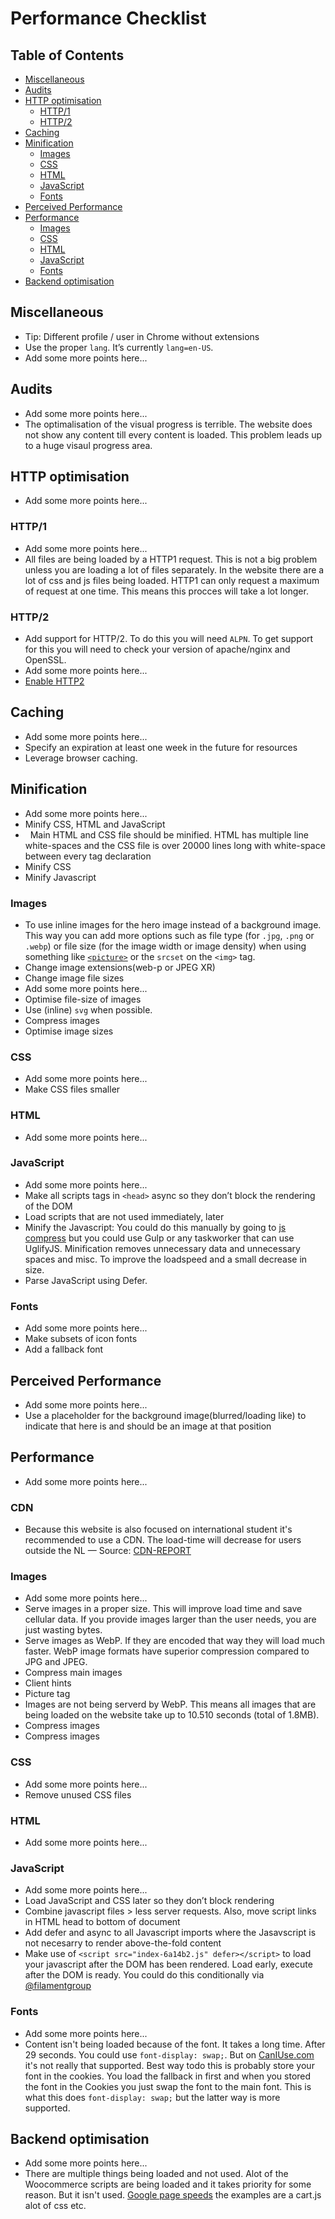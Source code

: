 # Performance Checklist

## Table of Contents

*   [Miscellaneous](#miscellaneous)
*   [Audits](#audits)
*   [HTTP optimisation](#http-optimisation)
    *   [HTTP/1](#http1)
    *   [HTTP/2](#http2)
*   [Caching](#caching)
*   [Minification](#minification)
    *   [Images](#images)
    *   [CSS](#css)
    *   [HTML](#html)
    *   [JavaScript](#javascript)
    *   [Fonts](#fonts)
*   [Perceived Performance](#perceived-performance)
*   [Performance](#performance)
    *   [Images](#images-1)
    *   [CSS](#css-1)
    *   [HTML](#html-1)
    *   [JavaScript](#javascript-1)
    *   [Fonts](#fonts-1)
*   [Backend optimisation](#backend-optimisation)

## Miscellaneous

*   Tip: Different profile / user in Chrome without extensions
*   Use the proper `lang`. It’s currently `lang=en-US`.
*   Add some more points here...

## Audits

*   Add some more points here...
*   The optimalisation of the visual progress is terrible.
    The website does not show any content till every content is loaded.
    This problem leads up to a huge visaul progress area. 

## HTTP optimisation

*   Add some more points here...

### HTTP/1

*   Add some more points here...
*   All files are being loaded by a HTTP1 request.
    This is not a big problem unless you are loading a lot of files separately.
    In the website there are a lot of css and js files being loaded.
    HTTP1 can only request a maximum of request at one time.
    This means this procces will take a lot longer.

### HTTP/2

*   Add support for HTTP/2.
    To do this you will need `ALPN`.
    To get support for this you will need to check your version
    of apache/nginx and OpenSSL.
*   Add some more points here...
*   [Enable HTTP2](https://tools.keycdn.com/http2-test)

## Caching

*   Add some more points here...
*   Specify an expiration at least one week in the future for resources
*   Leverage browser caching.

## Minification

*   Add some more points here...
*   Minify CSS, HTML and JavaScript
*   Main HTML and CSS file should be minified.
    HTML has multiple line white-spaces and the CSS file is over 20000 lines long
    with white-space between every tag declaration
*   Minify CSS
*   Minify Javascript

### Images

*   To use inline images for the hero image instead of a background image.
    This way you can add more options such as file type (for `.jpg`, `.png`
    or `.webp`) or file size (for the image width or image density) when using
    something like [`<picture>`][picture] or the `srcset` on the `<img>` tag.
*   Change image extensions(web-p or JPEG XR)
*   Change image file sizes
*   Add some more points here...
*   Optimise file-size of images
*   Use (inline) `svg` when possible.
*   Compress images
*   Optimise image sizes

### CSS

*   Add some more points here...
*   Make CSS files smaller

### HTML

*   Add some more points here...

### JavaScript

*   Add some more points here...
*   Make all scripts tags in `<head>` async so they don’t block the rendering of the DOM
*   Load scripts that are not used immediately, later
*   Minify the Javascript: You could do this manually by going to [js compress](https://jscompress.com/) but you could use Gulp or any taskworker that can use UglifyJS. Minification removes unnecessary data and unnecessary spaces and misc. To improve the loadspeed and a small decrease in size.
*   Parse JavaScript using Defer.

### Fonts

*   Add some more points here...
*   Make subsets of icon fonts
*   Add a fallback font

## Perceived Performance

*   Add some more points here...
*   Use a placeholder for the background image(blurred/loading like) to indicate that here is and should be an image at that position

## Performance

*   Add some more points here...

### CDN

*   Because this website is also focused on international student it's recommended to use a CDN.
    The load-time will decrease for users outside the NL — Source:
    [CDN-REPORT](http://www.whatsmycdn.com/?uri=https%3A%2F%2Fwww.cmd-amsterdam.nl%2F&location=NA)

### Images

*   Add some more points here...
*   Serve images in a proper size.
    This will improve load time and save cellular data.
    If you provide images larger than the user needs, you are just wasting bytes.
*   Serve images as WebP.
    If they are encoded that way they will load much faster.
    WebP image formats have superior compression compared to JPG and JPEG.
*   Compress main images
*   Client hints
*   Picture tag
*   Images are not being serverd by WebP.
    This means all images that are being loaded on the website take up to 10.510 seconds (total of 1.8MB).
*   Compress images
*   Compress images

### CSS

*   Add some more points here...
*   Remove unused CSS files

### HTML

*   Add some more points here...

### JavaScript

*   Add some more points here...
*   Load JavaScript and CSS later so they don’t block rendering
*   Combine javascript files > less server requests. Also, move script links in HTML head to bottom of document
*   Add defer and async to all Javascript imports where the Jasavscript is not necesarry to render above-the-fold content
*   Make use of `<script src="index-6a14b2.js" defer></script>` to load your javascript after the DOM has been rendered. Load early, execute after the DOM is ready. You could do this conditionally via [@filamentgroup](https://github.com/filamentgroup/loadJS)

### Fonts

*   Add some more points here...
*   Content isn't being loaded because of the font. It takes a long time. After 29 seconds. You could use `font-display: swap;`. But on [CanIUse.com](https://caniuse.com/#search=font-display) it's not really that supported. Best way todo this is probably store your font in the cookies. You load the fallback in first and when you stored the font in the Cookies you just swap the font to the main font. This is what this does `font-display: swap;` but the latter way is more supported.

## Backend optimisation

*   Add some more points here...
*   There are multiple things being loaded and not used. Alot of the Woocommerce scripts are being loaded and it takes priority for some reason. But it isn't used. [Google page speeds](https://developers.google.com/speed/pagespeed/insights/?url=https%3A%2F%2Fwww.cmd-amsterdam.nl%2F) the examples are a cart.js alot of css etc.  

[picture]: https://developer.mozilla.org/en-US/docs/Web/HTML/Element/picture
